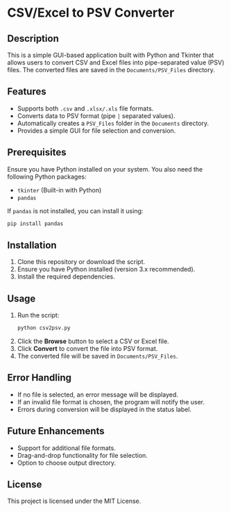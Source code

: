 # CSV/Excel to PSV Converter

## Description
This is a simple GUI-based application built with Python and Tkinter that allows users to convert CSV and Excel files into pipe-separated value (PSV) files. The converted files are saved in the `Documents/PSV_Files` directory.

## Features
- Supports both `.csv` and `.xlsx/.xls` file formats.
- Converts data to PSV format (pipe `|` separated values).
- Automatically creates a `PSV_Files` folder in the `Documents` directory.
- Provides a simple GUI for file selection and conversion.

## Prerequisites
Ensure you have Python installed on your system. You also need the following Python packages:

- `tkinter` (Built-in with Python)
- `pandas`

If `pandas` is not installed, you can install it using:
```sh
pip install pandas
```

## Installation
1. Clone this repository or download the script.
2. Ensure you have Python installed (version 3.x recommended).
3. Install the required dependencies.

## Usage
1. Run the script:
   ```sh
   python csv2psv.py
   ```
2. Click the **Browse** button to select a CSV or Excel file.
3. Click **Convert** to convert the file into PSV format.
4. The converted file will be saved in `Documents/PSV_Files`.

## Error Handling
- If no file is selected, an error message will be displayed.
- If an invalid file format is chosen, the program will notify the user.
- Errors during conversion will be displayed in the status label.

## Future Enhancements
- Support for additional file formats.
- Drag-and-drop functionality for file selection.
- Option to choose output directory.

## License
This project is licensed under the MIT License.

